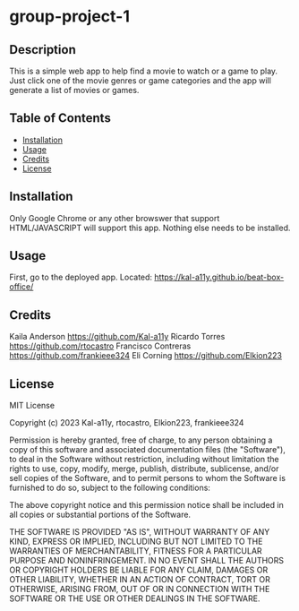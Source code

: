 # group-project-1

## Description

This is a simple web app to help find a movie to watch or a game to play. Just click one of the movie genres or game categories and the app will generate a list of movies or games.

## Table of Contents

- [Installation](#installation)
- [Usage](#usage)
- [Credits](#credits)
- [License](#license)

## Installation

Only Google Chrome or any other browswer that support HTML/JAVASCRIPT will support this app. Nothing else needs to be installed.

## Usage

First, go to the deployed app. Located: https://kal-a11y.github.io/beat-box-office/

## Credits

Kaila Anderson https://github.com/Kal-a11y
Ricardo Torres https://github.com/rtocastro
Francisco Contreras https://github.com/frankieee324
Eli Corning https://github.com/Elkion223

## License

MIT License

Copyright (c) 2023 Kal-a11y, rtocastro, Elkion223, frankieee324

Permission is hereby granted, free of charge, to any person obtaining a copy
of this software and associated documentation files (the "Software"), to deal
in the Software without restriction, including without limitation the rights
to use, copy, modify, merge, publish, distribute, sublicense, and/or sell
copies of the Software, and to permit persons to whom the Software is
furnished to do so, subject to the following conditions:

The above copyright notice and this permission notice shall be included in all
copies or substantial portions of the Software.

THE SOFTWARE IS PROVIDED "AS IS", WITHOUT WARRANTY OF ANY KIND, EXPRESS OR
IMPLIED, INCLUDING BUT NOT LIMITED TO THE WARRANTIES OF MERCHANTABILITY,
FITNESS FOR A PARTICULAR PURPOSE AND NONINFRINGEMENT. IN NO EVENT SHALL THE
AUTHORS OR COPYRIGHT HOLDERS BE LIABLE FOR ANY CLAIM, DAMAGES OR OTHER
LIABILITY, WHETHER IN AN ACTION OF CONTRACT, TORT OR OTHERWISE, ARISING FROM,
OUT OF OR IN CONNECTION WITH THE SOFTWARE OR THE USE OR OTHER DEALINGS IN THE
SOFTWARE.